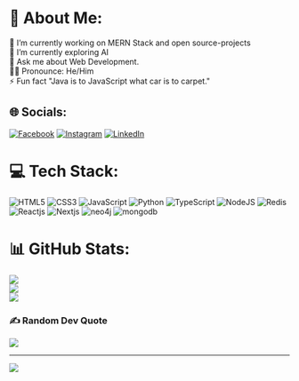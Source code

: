 # 💫 About Me:
🔭 I’m currently working on MERN Stack and open source-projects<br>🌱 I’m currently exploring AI <br>💬 Ask me about Web Development.<br>🙋‍♂️ Pronounce: He/Him<br>⚡ Fun fact "Java is to JavaScript what car is to carpet."


## 🌐 Socials:
[![Facebook](https://img.shields.io/badge/Facebook-%231877F2.svg?logo=Facebook&logoColor=white)](https://www.facebook.com/profile.php?id=100052022748524) [![Instagram](https://img.shields.io/badge/Instagram-%23E4405F.svg?logo=Instagram&logoColor=white)](https://instagram.com/mr_mohan962) [![LinkedIn](https://img.shields.io/badge/LinkedIn-%230077B5.svg?logo=linkedin&logoColor=white)](https://www.linkedin.com/in/muhammad-mohsin-7ba970262/) 

# 💻 Tech Stack:
![HTML5](https://img.shields.io/badge/html5-%23E34F26.svg?style=for-the-badge&logo=html5&logoColor=white) ![CSS3](https://img.shields.io/badge/css3-%231572B6.svg?style=for-the-badge&logo=css3&logoColor=white) ![JavaScript](https://img.shields.io/badge/javascript-%23323330.svg?style=for-the-badge&logo=javascript&logoColor=%23F7DF1E) ![Python](https://img.shields.io/badge/python-3670A0?style=for-the-badge&logo=python&logoColor=ffdd54) ![TypeScript](https://img.shields.io/badge/TypeScript-%23E23237.svg?style=for-the-badge&logo=TypeScript&logoColor=white) ![NodeJS](https://img.shields.io/badge/NodeJS-E8E7D5?style=for-the-badge&logo=NodeJS&logoColor=white) ![Redis](https://img.shields.io/badge/redis-C71A36?style=for-the-badge&logo=redis&logoColor=red) ![Reactjs](https://img.shields.io/badge/react-%E8E7D5.svg?style=for-the-badge&logo=react&logoColor=white)
![Nextjs](https://img.shields.io/badge/next-%E8E7D5.svg?style=for-the-badge&logo=next&logoColor=white) ![neo4j](https://img.shields.io/badge/neo4j-%E8E7D5.svg?style=for-the-badge&logo=neo4j&logoColor=white) ![mongodb](https://img.shields.io/badge/mongodb-%23E34F26.svg?style=for-the-badge&logo=mongodb&logoColor=white) 
 
# 📊 GitHub Stats:
![](https://github-readme-stats.vercel.app/api?username=MohanTech000&theme=dark&hide_border=false&include_all_commits=false&count_private=false)<br/>
![](https://github-readme-streak-stats.herokuapp.com/?user=MohanTech000&theme=dark&hide_border=false)<br/>
![](https://github-readme-stats.vercel.app/api/top-langs/?username=MohanTech000&theme=dark&hide_border=false&include_all_commits=false&count_private=false&layout=compact)

### ✍️ Random Dev Quote
![](https://quotes-github-readme.vercel.app/api?type=horizontal&theme=radical)

---
[![](https://visitcount.itsvg.in/api?id=MohanTech000&icon=0&color=0)](https://visitcount.itsvg.in)

<!-- Proudly created with GPRM ( https://gprm.itsvg.in ) -->
